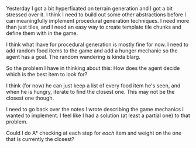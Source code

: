 Yesterday I got a bit hyperfixated on terrain generation and I got a bit stressed over it. I think I need to build out some other abstractions before I can meaningfully implement procedural generation techniques. I need more than just tiles, and I need an easy way to create template tile chunks and define them with in the game.

I think what Ihave for procedural generation is mostly fine for now. I need to add random food items to the game and add a hunger mechanic so the agent has a goal. The random wandering is kinda blarg.

So the problem I have in thinking about this: How does the agent decide which is the best item to look for?

I think (for now) he can just keep a list of every food item he's seen, and when he is hungry, iterate to find the closest one.
This may not be the closest one though.

I need to go back over the notes I wrote describing the game mechanics I wanted to implement. I feel like I had a solution (at least a partial one) to that problem.

Could I do A* checking at each step for *each* item and weight on the one that is currently the closest?
